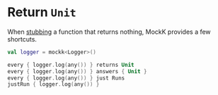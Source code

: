 # Return `Unit`

When [stubbing](../mocking/stubbing.md) a function that returns nothing, MockK provides a few shortcuts.

```kotlin
val logger = mockk<Logger>()

every { logger.log(any()) } returns Unit
every { logger.log(any()) } answers { Unit }
every { logger.log(any()) } just Runs
justRun { logger.log(any()) }
```
